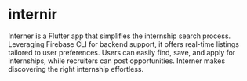 # internir

Interner is a Flutter app that simplifies the internship search process. Leveraging Firebase CLI for backend support, it offers real-time listings tailored to user preferences. Users can easily find, save, and apply for internships, while recruiters can post opportunities. Interner makes discovering the right internship effortless.
